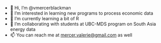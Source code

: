 - 👋 Hi, I’m @vmercerblackman
- 👀 I’m interested in learning new programs to process economic data
- 🌱 I’m currently learning a bit of R
- 💞️ I’m collaborating with students at UBC-MDS program on South Asia energy data
- 📫 You can reach me at mercer.valerie@gmail.com as well

<!---
vmercerblackman/vmercerblackman is a ✨ special ✨ repository because its `README.md` (this file) appears on your GitHub profile.
You can click the Preview link to take a look at your changes.
--->
